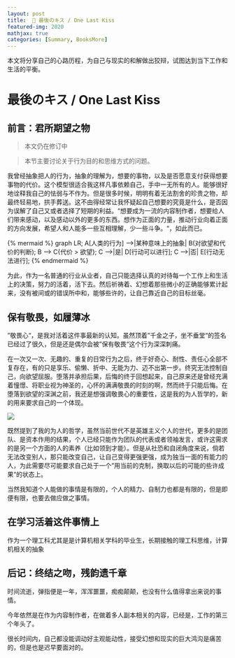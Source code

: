 ```yaml
---
layout: post
title:  💖 最後のキス / One Last Kiss
featured-img: 2020
mathjax: true
categories: [Summary, BooksMore]
---
```


本文将分享自己的心路历程，为自己与现实的和解做出狡辩，试图达到当下工作和生活的平衡。

<!-- 无法阻止的，丧失的预感。与，不想忘记的事情。 -->

<!--more-->

# 最後のキス / One Last Kiss

## 前言：君所期望之物

> 本文仍在修订中

> 本节主要讨论关于行为目的和思维方式的问题。

我曾经抽象把人的行为，抽象的理解为，想要的事物，以及是否愿意支付获得想要事物的代价。这个模型很适合我这样凡事依赖自己，手中一无所有的人。能够很好地诠释我自己的怯弱与不作为。但是很多时候，明明有着无法割舍的珍贵之物，却最终轻易地，拱手葬送。这不由得经常让我怀疑起自己想要的究竟是什么，是否因为误解了自己又或者选择了短期的利益。“想要成为一流的内容制作者，想要给人们带来感动，以及感动以外的更多的东西。想作为正面的力量，推动行业向着正面的方向发展，希望人和人能多一些互相理解，少一些斗争。“，如此而已。

<div style="overflow:scroll">
{% mermaid %}
graph LR;
  A[人类的行为] -->|某种意味上的抽象| B(对欲望和代价的判断);
  B --> C{代价 > 欲望};
  C -->|是| D[行动可以进行];
  C -->|否| E[行动无法进行];
{% endmermaid %}
</div>

为此，作为一名普通的行业从业者，自己只能选择认真的对待每一个工作上和生活上的决策，努力的活着，活下去。然后祈祷着、幻想着那些微小的正确能够累计起来，没有被间或的错误所中和，能够些许的，让自己靠近自己的目标丝毫。

## 保有敬畏，如履薄冰

”敬畏心“，是我对活着这件事最新的认知。虽然顶着”千金之子，坐不垂堂“的签名已经过了很久，但是还是偶尔会被”保有敬畏“这个行为深深刺痛。

在一次又一次、无趣的、重复的日常行为之后，终于好奇心、耐性、责任心全部不复存在，有的只是享乐、偷懒、折中、无能为力、迈不出第一步。终究无法控制自己，向欲望屈服。堕落并承担后果，后悔的终于回想起来，自己原来还是曾经充满着憧憬、将职业视为神圣的，心怀的满满敬畏的时刻的啊，然而终于只能后悔。在堕落到欲望的深渊之前，我还是想强调敬畏心的重要性，这是我的为人哲学的，新的用来要求自己的一个体现。

[![](https://mermaid.ink/img/eyJjb2RlIjoiZ3JhcGggTFJcbkFb5Lq657G755qE6KGM5Li6XSAtLT585LuO6Ieq5b6L55qE6KeS5bqm6ZyA5rGCfCBDe-aVrOeVj-W_g31cbkMgLS0-fOmBteW-quinhOWImXwgRFvpgbXnuqrlrojms5VdXG5DIC0tPnzmib_mi4XotKPku7t8IEVb5a-557uT5p6c6LSf6LSjXVxuQyAtLT585Lil5qC86KaB5rGCfCBGW-WwveWKm-WBmuWIsOWBmuWlvV1cbiAgIiwibWVybWFpZCI6eyJ0aGVtZSI6ImRhcmsifSwidXBkYXRlRWRpdG9yIjpmYWxzZX0)](https://mermaid-js.github.io/mermaid-live-editor/#/edit/eyJjb2RlIjoiZ3JhcGggTFJcbkFb5Lq657G755qE6KGM5Li6XSAtLT585LuO6Ieq5b6L55qE6KeS5bqm6ZyA5rGCfCBDe-aVrOeVj-W_g31cbkMgLS0-fOmBteW-quinhOWImXwgRFvpgbXnuqrlrojms5VdXG5DIC0tPnzmib_mi4XotKPku7t8IEVb5a-557uT5p6c6LSf6LSjXVxuQyAtLT585Lil5qC86KaB5rGCfCBGW-WwveWKm-WBmuWIsOWBmuWlvV1cbiAgIiwibWVybWFpZCI6eyJ0aGVtZSI6ImRhcmsifSwidXBkYXRlRWRpdG9yIjpmYWxzZX0)

既然提到了我的为人的哲学，虽然当前世代不是英雄主义个人的世代，更多的是团队、是资本作用的结果，个人已经只能作为团队的代表或者领袖发言，或许这需求的是另一个方面的人的素养（比如领到才能）。但是从社恐和自闭角度来说，倘若无法改变别人，那只能改变自己，让自己变得更强更强，成为独当一面的有能力的人，为此需要尽可能要求自己处于一个”用当前的克制，换取以后的可能的些许成果“的状态上。

当然我知道个人能做的事情是有限的，个人的精力、自制力也都是有限的，但是即便有限，也要去做应做之事情。


## 在学习活着这件事情上

作为一个理工科尤其是是计算机相关学科的毕业生，长期接触的理工科思维，计算机相关的抽象



## 后记：终结之吻，残韵遗千章


时间流逝，弹指便是一年，浑浑噩噩，痴痴颠颠，也没有什么值得拿出来说的事情。

今年依然是在作为内容制作者，在做着多人副本相关的内容，已经是，工作的第三个年头了。


很长时间内，自己都没能调动好主观能动性，接受幻想和现实的巨大鸿沟是痛苦的，但是也是迟早要面对的。
